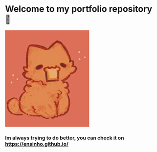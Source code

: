 # Welcome to my portfolio repository 🌙
  <img src="https://github.com/ensinho/pokemonsis/blob/main/orange%20kitten.jpg" width="275" />
  
### Im always trying to do better, you can check it on https://ensinho.github.io/
